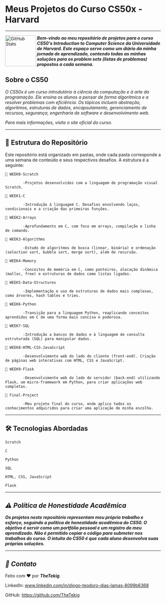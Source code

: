 # Meus Projetos do Curso CS50x - Harvard

---

<img 
        align="left" 
        alt="GitHub Stats" 
        height="100" 
        src="https://miro.medium.com/1*RL6J98N2ju5kPz98LJBoNg.jpeg"
  />

***Bem-vindo ao meu repositório de projetos para o curso CS50's Introduction to Computer Science da Universidade de Harvard. Este espaço serve como um diário da minha jornada de aprendizado, contendo todas as minhas soluções para os problem sets (listas de problemas) propostos a cada semana.***




## Sobre o CS50

*O CS50x é um curso introdutório à ciência da computação e à arte da programação. Ele ensina os alunos a pensar de forma algorítmica e a resolver problemas com eficiência. Os tópicos incluem abstração, algoritmos, estruturas de dados, encapsulamento, gerenciamento de recursos, segurança, engenharia de software e desenvolvimento web.*

*Para mais informações, visite o site oficial do curso.*

---

## 📂 Estrutura do Repositório

Este repositório está organizado em pastas, onde cada pasta corresponde a uma semana de conteúdo e seus respectivos desafios. A estrutura é a seguinte:

    📁 WEEK0-Scratch
    
            -Projetos desenvolvidos com a linguagem de programação visual Scratch.
    
    📁 WEEK1-C
    
            -Introdução à linguagem C. Desafios envolvendo laços, condicionais e a criação das primeiras funções.
    
    📁 WEEK2-Arrays
    
            -Aprofundamento em C, com foco em arrays, compilação e linha de comando.
    
    📁 WEEK3-Algorithms
    
            -Estudo de algoritmos de busca (linear, binária) e ordenação (selection sort, bubble sort, merge sort), além de recursão.
    
    📁 WEEK4-Memory
    
            -Conceitos de memória em C, como ponteiros, alocação dinâmica (malloc, free) e estruturas de dados como listas ligadas.
    
    📁 WEEK5-Data-Structures
    
            -Implementação e uso de estruturas de dados mais complexas, como árvores, hash tables e tries.
    
    📁 WEEK6-Python
    
            -Transição para a linguagem Python, reaplicando conceitos aprendidos em C de uma forma mais concisa e poderosa.
    
    📁 WEEK7-SQL
    
            -Introdução a bancos de dados e à linguagem de consulta estruturada (SQL) para manipular dados.
    
    📁 WEEK8-HTML-CSS-JavaScript
    
            -Desenvolvimento web do lado do cliente (front-end). Criação de páginas web interativas com HTML, CSS e JavaScript.
    
    📁 WEEK9-Flask
    
            -Desenvolvimento web do lado do servidor (back-end) utilizando Flask, um micro-framework em Python, para criar aplicações web completas.
    
    📁 Final-Project
    
            -Meu projeto final do curso, onde aplico todos os conhecimentos adquiridos para criar uma aplicação de minha escolha.

  ---

## 🛠️ Tecnologias Abordadas

    Scratch
    
    C
    
    Python
    
    SQL
    
    HTML, CSS, JavaScript
    
    Flask

---

## *⚠️ Política de Honestidade Acadêmica*

***Os projetos neste repositório representam meu próprio trabalho e esforço, seguindo a política de honestidade acadêmica do CS50. O objetivo é servir como um portfólio pessoal e um registro do meu aprendizado. Não é permitido copiar o código para submeter nos trabalhos do curso. O intuito do CS50 é que cada aluno desenvolva suas próprias soluções.***

---

## *👤 Contato*
Feito com ❤️ por ***TheTekig***.

LinkedIn: www.linkedin.com/in/diogo-teodoro-dias-lamas-8099b6368

GitHub: https://github.com/TheTekig
